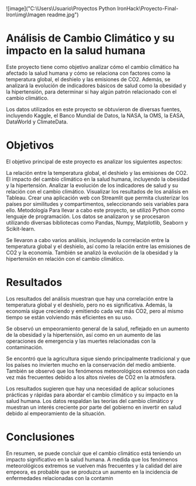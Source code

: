 ![image]("C:\Users\Usuario\Proyectos Python IronHack\Proyecto-Final-Iron\img\Imagen readme.jpg")


# Análisis de Cambio Climático y su impacto en la salud humana
  Este proyecto tiene como objetivo analizar cómo el cambio climático ha afectado la salud humana y cómo se relaciona con factores como la temperatura global, el     deshielo y las emisiones de CO2. Además, se analizará la evolución de indicadores básicos de salud como la obesidad y la hipertensión, para determinar si hay algún patrón relacionado con el cambio climático.

Los datos utilizados en este proyecto se obtuvieron de diversas fuentes, incluyendo Kaggle, el Banco Mundial de Datos, la NASA, la OMS, la EASA, DataWorld y ClimateData.

# Objetivos
El objetivo principal de este proyecto es analizar los siguientes aspectos:

La relación entre la temperatura global, el deshielo y las emisiones de CO2.
El impacto del cambio climático en la salud humana, incluyendo la obesidad y la hipertensión.
Analizar la evolución de los indicadores de salud y su relación con el cambio climático.
Visualizar los resultados de los análisis en Tableau.
Crear una aplicación web con Streamlit que permita clusterizar los países por similitudes y compartimentos, seleccionando seis variables para ello.
Metodología
Para llevar a cabo este proyecto, se utilizó Python como lenguaje de programación. Los datos se analizaron y se procesaron utilizando diversas bibliotecas como Pandas, Numpy, Matplotlib, Seaborn y Scikit-learn.

Se llevaron a cabo varios análisis, incluyendo la correlación entre la temperatura global y el deshielo, así como la relación entre las emisiones de CO2 y la economía. También se analizó la evolución de la obesidad y la hipertensión en relación con el cambio climático.

# Resultados
Los resultados del análisis muestran que hay una correlación entre la temperatura global y el deshielo, pero no es significativa. Además, la economía sigue creciendo y emitiendo cada vez más CO2, pero al mismo tiempo se están volviendo más eficientes en su uso.

Se observó un empeoramiento general de la salud, reflejado en un aumento de la obesidad y la hipertensión, así como en un aumento de las operaciones de emergencia y las muertes relacionadas con la contaminación.

Se encontró que la agricultura sigue siendo principalmente tradicional y que los países no invierten mucho en la conservación del medio ambiente. También se observó que los fenómenos meteorológicos extremos son cada vez más frecuentes debido a los altos niveles de CO2 en la atmósfera.

Los resultados sugieren que hay una necesidad de aplicar soluciones prácticas y rápidas para abordar el cambio climático y su impacto en la salud humana. Los datos respaldan las teorías del cambio climático y muestran un interés creciente por parte del gobierno en invertir en salud debido al empeoramiento de la situación.

# Conclusiones
En resumen, se puede concluir que el cambio climático está teniendo un impacto significativo en la salud humana. A medida que los fenómenos meteorológicos extremos se vuelven más frecuentes y la calidad del aire empeora, es probable que se produzca un aumento en la incidencia de enfermedades relacionadas con la contamin
